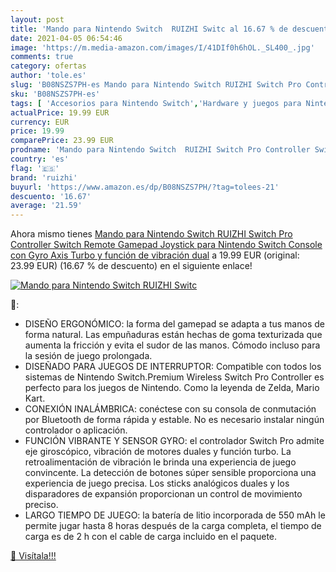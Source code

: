 ```yaml
---
layout: post
title: 'Mando para Nintendo Switch  RUIZHI Switc al 16.67 % de descuento'
date: 2021-04-05 06:54:46
image: 'https://m.media-amazon.com/images/I/41DIf0h6hOL._SL400_.jpg'
comments: true
category: ofertas
author: 'tole.es'
slug: 'B08NSZS7PH-es Mando para Nintendo Switch RUIZHI Switch Pro Controller...'
sku: 'B08NSZS7PH-es'
tags: [ 'Accesorios para Nintendo Switch','Hardware y juegos para Nintendo Switch','Mandos para Nintendo Switch','Videojuegos','nintendo','ruizhi', ]
actualPrice: 19.99 EUR
currency: EUR
price: 19.99
comparePrice: 23.99 EUR
prodname: 'Mando para Nintendo Switch  RUIZHI Switch Pro Controller Switch Remote Gamepad Joystick para Nintendo Switch Console con Gyro Axis  Turbo y función de vibración dual'
country: 'es'
flag: '🇪🇸'
brand: 'ruizhi'
buyurl: 'https://www.amazon.es/dp/B08NSZS7PH/?tag=tolees-21'
descuento: '16.67'
average: '21.59'
---
```


Ahora mismo tienes [Mando para Nintendo Switch  RUIZHI Switch Pro Controller Switch Remote Gamepad Joystick para Nintendo Switch Console con Gyro Axis  Turbo y función de vibración dual](https://www.amazon.es/dp/B08NSZS7PH/?tag=tolees-21) a 19.99 EUR (original: 23.99 EUR) (16.67 %  de descuento) en el siguiente enlace!

[![Mando para Nintendo Switch  RUIZHI Switc](https://m.media-amazon.com/images/I/41DIf0h6hOL._SL400_.jpg)](https://www.amazon.es/dp/B08NSZS7PH/?tag=tolees-21)

🔎:

- DISEÑO ERGONÓMICO: la forma del gamepad se adapta a tus manos de forma natural. Las empuñaduras están hechas de goma texturizada que aumenta la fricción y evita el sudor de las manos. Cómodo incluso para la sesión de juego prolongada.
- DISEÑADO PARA JUEGOS DE INTERRUPTOR: Compatible con todos los sistemas de Nintendo Switch.Premium Wireless Switch Pro Controller es perfecto para los juegos de Nintendo. Como la leyenda de Zelda, Mario Kart.
- CONEXIÓN INALÁMBRICA: conéctese con su consola de conmutación por Bluetooth de forma rápida y estable. No es necesario instalar ningún controlador o aplicación.
- FUNCIÓN VIBRANTE Y SENSOR GYRO: el controlador Switch Pro admite eje giroscópico, vibración de motores duales y función turbo. La retroalimentación de vibración le brinda una experiencia de juego convincente. La detección de botones súper sensible proporciona una experiencia de juego precisa. Los sticks analógicos duales y los disparadores de expansión proporcionan un control de movimiento preciso.
- LARGO TIEMPO DE JUEGO: la batería de litio incorporada de 550 mAh le permite jugar hasta 8 horas después de la carga completa, el tiempo de carga es de 2 h con el cable de carga incluido en el paquete.

[🛒 Visítala!!!](https://www.amazon.es/dp/B08NSZS7PH/?tag=tolees-21)
